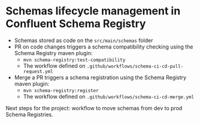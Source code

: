 # Schemas lifecycle management in Confluent Schema Registry

* Schemas stored as code on the `src/main/schemas` folder
* PR on code changes triggers a schema compatibility checking using the Schema Registry maven plugin:
    * `mvn schema-registry:test-compatibility`
    * The workflow defined on `.github/workflows/schema-ci-cd-pull-request.yml` 
* Merge a PR triggers a schema registration using the Schema Registry maven plugin:
    * `mvn schema-registry:register`
    * The workflow defined on `.github/workflows/schema-ci-cd-merge.yml` 

Next steps for the project: workflow to move schemas from dev to prod Schema Registries.

